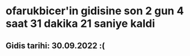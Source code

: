 # ofarukbicer'in gidisine son 2 gun 4 saat 31 dakika 21 saniye kaldi

## Gidis tarihi: 30.09.2022 :(
